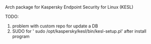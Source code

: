
Arch package for Kaspersky Endpoint Security for Linux (KESL)

TODO:

1) problem with custom repo for update a DB
2) SUDO for ' sudo /opt/kaspersky/kesl/bin/kesl-setup.pl' after install program
